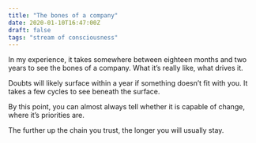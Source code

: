 ```yaml
---
title: "The bones of a company"
date: 2020-01-10T16:47:00Z
draft: false
tags: "stream of consciousness"
---
```


In my experience, it takes somewhere between eighteen months and two years to see the bones of a company. What it’s really like, what drives it.

Doubts will likely surface within a year if something doesn’t fit with you. It takes a few cycles to see beneath the surface.

By this point, you can almost always tell whether it is capable of change, where it’s priorities are.

The further up the chain you trust, the longer you will usually stay.
